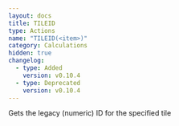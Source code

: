 ```yaml
---
layout: docs
title: TILEID
type: Actions
name: "TILEID(<item>)"
category: Calculations
hidden: true
changelog:
  - type: Added
    version: v0.10.4
  - type: Deprecated
    version: v0.10.4
---
```

Gets the legacy (numeric) ID for the specified tile

